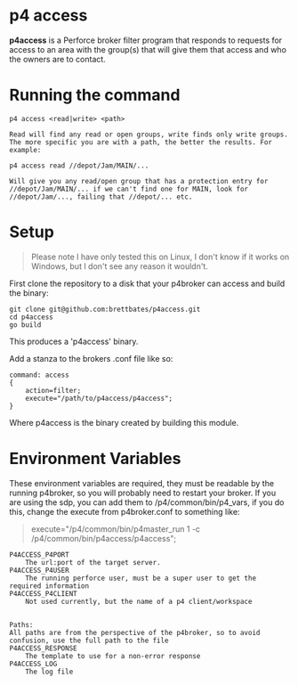 # p4 access

**p4access** is a Perforce broker filter program that responds to requests for access to an area with the group(s) that will give them that access and who the owners are to contact.

# Running the command
```
p4 access <read|write> <path>

Read will find any read or open groups, write finds only write groups. The more specific you are with a path, the better the results. For example:

p4 access read //depot/Jam/MAIN/...

Will give you any read/open group that has a protection entry for //depot/Jam/MAIN/... if we can't find one for MAIN, look for //depot/Jam/..., failing that //depot/... etc.
```

# Setup

> Please note I have only tested this on Linux, I don't know if it works on Windows, but I don't see any reason it wouldn't.

First clone the repository to a disk that your p4broker can access and build the binary:

```
git clone git@github.com:brettbates/p4access.git
cd p4access
go build
```

This produces a 'p4access' binary.

Add a stanza to the brokers .conf file like so:

```
command: access
{
    action=filter;
    execute="/path/to/p4access/p4access";
}
```

Where p4access is the binary created by building this module.


# Environment Variables
These environment variables are required, they must be readable by the running p4broker, so you will probably need to restart your broker. If you are using the sdp, you can add them to /p4/common/bin/p4_vars, if you do this, change the execute from p4broker.conf to something like:

> execute="/p4/common/bin/p4master_run 1 -c /p4/common/bin/p4access/p4access";

```
P4ACCESS_P4PORT
    The url:port of the target server.
P4ACCESS_P4USER
    The running perforce user, must be a super user to get the required information
P4ACCESS_P4CLIENT
    Not used currently, but the name of a p4 client/workspace


Paths:
All paths are from the perspective of the p4broker, so to avoid confusion, use the full path to the file
P4ACCESS_RESPONSE
    The template to use for a non-error response
P4ACCESS_LOG
    The log file
```